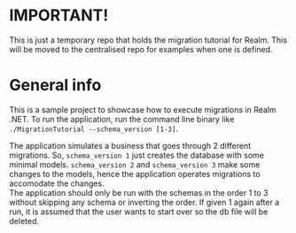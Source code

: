 ﻿# IMPORTANT!
This is just a temporary repo that holds the migration tutorial for Realm. This will be moved to the centralised repo for examples when one is defined.

# General info
This is a sample project to showcase how to execute migrations in Realm .NET.
To run the application, run the command line binary like `./MigrationTutorial --schema_version [1-3]`.

The application simulates a business that goes through 2 different migrations. So, `schema_version 1` just creates the database with some minimal models. `schema_version 2` and `schema_version 3` make some changes to the models, hence the application operates migrations to accomodate the changes.  
The application should only be run with the schemas in the order 1 to 3 without skipping any schema or inverting the order. If given 1 again after a run, it is assumed that the user wants to start over so the db file will be deleted.